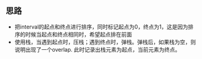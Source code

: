 ## 思路
- 把interval的起点和终点进行排序，同时标记起点为0，终点为1，这是因为排序的时候当起点和终点相同时，希望起点排在前面
- 使用栈，当遇到起点时，压栈；遇到终点时，弹栈。弹栈后，如果栈为空，则说明出现了一个overlap. 此时记录出栈元素为起点，当前元素为终点。